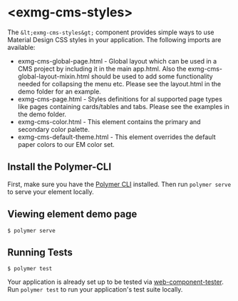 # \<exmg-cms-styles\>

The `&lt;exmg-cms-styles&gt;` component provides simple ways to use Material Design CSS styles
in your application. The following imports are available:


* exmg-cms-global-page.html - Global layout which can be used in a CMS project by including it in the main app.html. Also the exmg-cms-global-layout-mixin.html should be used to add some functionality needed for collapsing the menu etc. Please see the layout.html in the demo folder for an example.
* exmg-cms-page.html - Styles definitions for al supported page types like pages containing cards/tables and tabs. Please see the examples in the demo folder.
* exmg-cms-color.html - This element contains the primary and secondary color palette.
* exmg-cms-default-theme.html - This element overrides the default paper colors to our EM color set.

## Install the Polymer-CLI

First, make sure you have the [Polymer CLI](https://www.npmjs.com/package/polymer-cli) installed. Then run `polymer serve` to serve your element locally.

## Viewing element demo page

```
$ polymer serve
```

## Running Tests

```
$ polymer test
```

Your application is already set up to be tested via [web-component-tester](https://github.com/Polymer/web-component-tester). Run `polymer test` to run your application's test suite locally.
